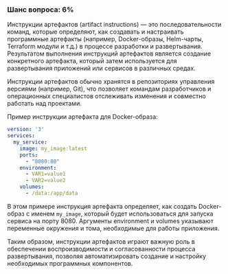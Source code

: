 ### Шанс вопроса: 6%

Инструкции артефактов (artifact instructions) — это последовательности команд, которые определяют, как создавать и настраивать программные артефакты (например, Docker-образы, Helm-чарты, Terraform модули и т.д.) в процессе разработки и развертывания. Результатом выполнения инструкций артефактов является создание конкретного артефакта, который затем используется для развертывания приложений или сервисов в различных средах.

Инструкции артефактов обычно хранятся в репозиториях управления версиями (например, Git), что позволяет командам разработчиков и операционных специалистов отслеживать изменения и совместно работать над проектами.

Пример инструкции артефакта для Docker-образа:
```yaml
version: '3'
services:
  my_service:
    image: my_image:latest
    ports:
      - "8080:80"
    environment:
      - VAR1=value1
      - VAR2=value2
    volumes:
      - /data:/app/data
```
В этом примере инструкция артефакта определяет, как создать Docker-образ с именем `my_image`, который будет использоваться для запуска сервиса на порту 8080. Аргументы environment и volumes указывают переменные окружения и тома, необходимые для работы приложения.

Таким образом, инструкции артефактов играют важную роль в обеспечении воспроизводимости и согласованности процесса развертывания, позволяя автоматизировать создание и настройку необходимых программных компонентов.